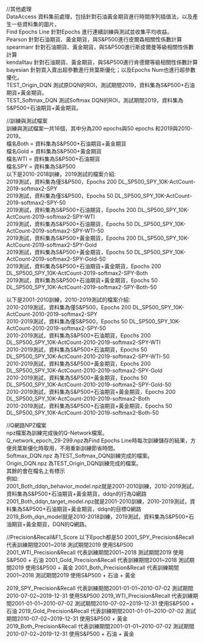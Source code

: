 //其他處理  
DataAccess 資料集前處理，包括針對石油黃金期貨進行時間序列插值法，以及產生一些資料集的圖片。  
Find Epochs Line 針對Epochs 進行連續訓練與測試並收集平均收益。  
Pearson 針對石油期貨、黃金期貨，與S&P500進行皮爾森相關性係數計算  
spearmanr 針對石油期貨、黃金期貨，與S&P500進行斯皮爾曼等級相關性係數計算  
kendalltau 針對石油期貨、黃金期貨，與S&P500進行肯德爾等級相關性係數計算  
bayesian 針對買入賣出超參數進行貝葉斯優化；以及Epochs Num也進行超參數優化。  
TEST_Origin_DQN 測試原DQN的ROI，測試期間2019，資料集為S&P500+石油期貨+黃金期貨。  
TEST_Softmax_DQN 測試Softmax DQN的ROI，測試期間2019，資料集為S&P500+石油期貨+黃金期貨。  

//訓練與測試檔案  
訓練與測試檔案一共16個，其中分為200 epochs與50 epochs 和2019與2010-2019。  
檔名Both = 資料集為S&P500+石油期貨+黃金期貨  
檔名Gold = 資料集為S&P500+黃金期貨  
檔名WTI = 資料集為S&P500+石油期貨  
檔名SPY = 資料集為S&P500  
以下是2010-2018訓練，2019測試的檔案介紹:  
2019測試，資料集為僅S&P500，Epochs 200 DL_SP500_SPY_10K-ActCount-2019-softmax2-SPY  
2019測試，資料集為僅S&P500，Epochs 50 DL_SP500_SPY_10K-ActCount-2019-softmax2-SPY-50  
2019測試，資料集為S&P500+石油期貨，Epochs 200 DL_SP500_SPY_10K-ActCount-2019-softmax2-SPY-WTI  
2019測試，資料集為S&P500+石油期貨，Epochs 50 DL_SP500_SPY_10K-ActCount-2019-softmax2-SPY-WTI-50  
2019測試，資料集為S&P500+黃金期貨，Epochs 200 DL_SP500_SPY_10K-ActCount-2019-softmax2-SPY-Gold  
2019測試，資料集為S&P500+黃金期貨，Epochs 50 DL_SP500_SPY_10K-ActCount-2019-softmax2-SPY-Gold-50  
2019測試，資料集為S&P500+石油期貨+黃金期貨，Epochs 200 DL_SP500_SPY_10K-ActCount-2019-softmax2-SPY-Both  
2019測試，資料集為S&P500+石油期貨+黃金期貨，Epochs 50 DL_SP500_SPY_10K-ActCount-2019-softmax2-SPY-Both-50  

以下是2001-2010訓練，2010-2019測試的檔案介紹:  
2010-2019測試，資料集為僅S&P500，Epochs 200 DL_SP500_SPY_10K-ActCount-2010-2019-softmax2-SPY  
2010-2019測試，資料集為僅S&P500，Epochs 50 DL_SP500_SPY_10K-ActCount-2010-2019-softmax2-SPY-50  
2010-2019測試，資料集為S&P500+石油期貨，Epochs 200 DL_SP500_SPY_10K-ActCount-2010-2019-softmax2-SPY-WTI  
2010-2019測試，資料集為S&P500+石油期貨，Epochs 50 DL_SP500_SPY_10K-ActCount-2010-2019-softmax2-SPY-WTI-50  
2010-2019測試，資料集為S&P500+黃金期貨，Epochs 200 DL_SP500_SPY_10K-ActCount-2010-2019-softmax2-SPY-Gold  
2010-2019測試，資料集為S&P500+黃金期貨，Epochs 50 DL_SP500_SPY_10K-ActCount-2010-2019-softmax2-SPY-Gold-50  
2010-2019測試，資料集為S&P500+石油期貨+黃金期貨，Epochs 200 DL_SP500_SPY_10K-ActCount-2010-2019-softmax2-Both  
2010-2019測試，資料集為S&P500+石油期貨+黃金期貨，Epochs 50 DL_SP500_SPY_10K-ActCount-2010-2019-softmax2-Both-50  

//Q網路NPZ檔案  
npz檔案為訓練完成後的Q-Network檔案。  
Q_network_epoch_29-299.npz為Find Epochs Line時每次訓練儲存的結果，方便貝葉斯優化時取用，不用重新訓練節省時間。  
Softmax_DQN.npz 為TEST_Softmax_DQN訓練完成的檔案。  
Origin_DQN.npz 為TEST_Origin_DQN訓練完成的檔案。  
其餘的會在檔名上有標示  
例如:  
2001_Both_ddqn_behavior_model.npz就是2001-2010訓練，2010-2019測試，資料集為S&P500+石油期貨+黃金期貨，ddqn的行為Q網路  
2001_Both_ddqn_target_model.npz就是2001-2010訓練，2010-2019測試，資料集為S&P500+石油期貨+黃金期貨，ddqn的目標Q網路  
2019_Both_dqn_model就是2010-2018訓練，2019測試，資料集為S&P500+石油期貨+黃金期貨，DQN的Q網路。  

//Precision&Recall&F1_Score
以下Epoch都是50
2001_SPY_Precision&Recall 代表訓練期間2001~2018 測試期間2019 使用S&P500
2001_WTI_Precision&Recall 代表訓練期間2001~2018 測試期間2019 使用S&P500 + 石油
2001_Gold_Precision&Recall 代表訓練期間2001~2018 測試期間2019 使用S&P500 + 黃金
2001_Both_Precision&Recall 代表訓練期間2001~2018 測試期間2019 使用S&P500 + 石油 + 黃金

2019_SPY_Precision&Recall 代表訓練期間2001-01-01~2010-07-02 測試期間2010-07-02~2019-12-31 使用S&P500
2019_WTI_Precision&Recall 代表訓練期間2001-01-01~2010-07-02 測試期間2010-07-02~2019-12-31 使用S&P500 + 石油
2019_Gold_Precision&Recall 代表訓練期間2001-01-01~2010-07-02 測試期間2010-07-02~2019-12-31 使用S&P500 + 黃金
2019_Both_Precision&Recall 代表訓練期間2001-01-01~2010-07-02 測試期間2010-07-02~2019-12-31 使用S&P500 + 石油 + 黃金
